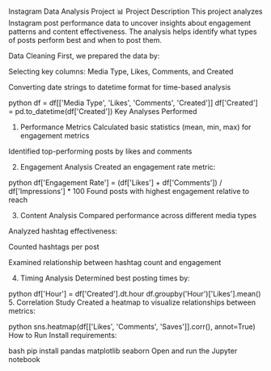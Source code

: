 Instagram Data Analysis Project 📊
Project Description
This project analyzes Instagram post performance data to uncover insights about engagement patterns and content effectiveness. The analysis helps identify what types of posts perform best and when to post them.

Data Cleaning
First, we prepared the data by:

Selecting key columns: Media Type, Likes, Comments, and Created

Converting date strings to datetime format for time-based analysis

python
df = df[['Media Type', 'Likes', 'Comments', 'Created']]
df['Created'] = pd.to_datetime(df['Created'])
Key Analyses Performed
1. Performance Metrics
Calculated basic statistics (mean, min, max) for engagement metrics

Identified top-performing posts by likes and comments

2. Engagement Analysis
Created an engagement rate metric:

python
df['Engagement Rate'] = (df['Likes'] + df['Comments']) / df['Impressions'] * 100
Found posts with highest engagement relative to reach

3. Content Analysis
Compared performance across different media types

Analyzed hashtag effectiveness:

Counted hashtags per post

Examined relationship between hashtag count and engagement

4. Timing Analysis
Determined best posting times by:

python
df['Hour'] = df['Created'].dt.hour
df.groupby('Hour')['Likes'].mean()
5. Correlation Study
Created a heatmap to visualize relationships between metrics:

python
sns.heatmap(df[['Likes', 'Comments', 'Saves']].corr(), annot=True)
How to Run
Install requirements:

bash
pip install pandas matplotlib seaborn
Open and run the Jupyter notebook
